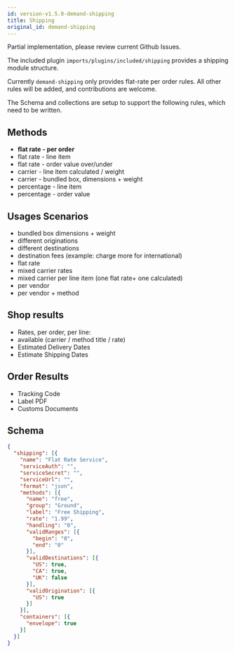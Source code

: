```yaml
---
id: version-v1.5.0-demand-shipping
title: Shipping
original_id: demand-shipping
---
```

    
Partial implementation, please review current Github Issues.

The included plugin `imports/plugins/included/shipping` provides a shipping module structure.

Currently `demand-shipping` only provides flat-rate per order rules. All other rules will be added, and contributions are welcome.

The Schema and collections are setup to support the following rules, which need to be written.

## Methods

-   **flat rate - per order**
-   flat rate - line item
-   flat rate - order value over/under
-   carrier - line item calculated / weight
-   carrier - bundled box, dimensions + weight
-   percentage - line item
-   percentage - order value

## Usages Scenarios

-   bundled box dimensions + weight
-   different originations
-   different destinations
-   destination fees (example: charge more for international)
-   flat rate
-   mixed carrier rates
-   mixed carrier per line item (one flat rate+ one calculated)
-   per vendor
-   per vendor + method

## Shop results

-   Rates, per order, per line:
-   available (carrier / method title / rate)
-   Estimated Delivery Dates
-   Estimate Shipping Dates

## Order Results

-   Tracking Code
-   Label PDF
-   Customs Documents

## Schema

```json
{
  "shipping": [{
    "name": "Flat Rate Service",
    "serviceAuth": "",
    "serviceSecret": "",
    "serviceUrl": "",
    "format": "json",
    "methods": [{
      "name": "free",
      "group": "Ground",
      "label": "Free Shipping",
      "rate": "1.99",
      "handling": "0",
      "validRanges": [{
        "begin": "0",
        "end": "0"
      }],
      "validDestinations": [{
        "US": true,
        "CA": true,
        "UK": false
      }],
      "validOrigination": [{
        "US": true
      }]
    }],
    "containers": [{
      "envelope": true
    }]
  }]
}
```
